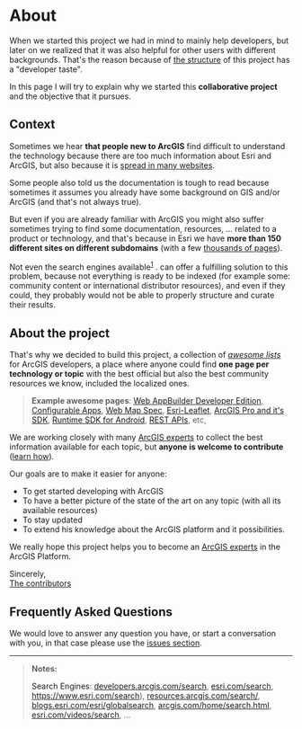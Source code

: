 # About

When we started this project we had in mind to mainly help developers, but later on we realized that it was also helpful for other users with different backgrounds. That's the reason because of [the structure](https://github.com/hhkaos/awesome-arcgis/blob/master/SUMMARY.md) of this project has a "developer taste".

In this page I will try to explain why we started this **collaborative project** and the objective that it pursues.

## Context

Sometimes we hear **that people new to ArcGIS** find difficult to understand the technology because there are too much information about Esri and ArcGIS, but also because it is [spread in many  websites](../esri/README.md#websites).

Some people also told us the documentation is tough to read because sometimes it assumes you already have some background on GIS and/or ArcGIS (and that's not always true).

But even if you are already familiar with ArcGIS you might also suffer sometimes trying to find some documentation, resources, ... related to a product or technology, and that's because in Esri we have **more than 150 different sites on different subdomains** (with a few [thousands of pages](https://www.google.es/search?q=site%3Aesri.com+OR+site%3Aarcgis.com)).

Not even the search engines available<sup>[1](#search-engines)</sup>
. can offer a fulfilling solution to this problem, because not everything is ready to be indexed (for example some: community content or international distributor resources), and even if they could, they probably would not be able to properly structure and curate their results.

## About the project

That's why we decided to build this project, a collection of *[awesome lists](https://github.com/sindresorhus/awesome/blob/master/awesome.md)* for ArcGIS developers, a place where anyone could find **one page per technology or topic** with the best official but also the best community resources we know, included the localized ones.

> **Example awesome pages**: [Web AppBuilder Developer Edition](../arcgis/products/web-appbuilder/developer-edition/README.md), [Configurable Apps](../arcgis/products/configurable-apps/README.md), [Web Map Spec](../esri/open-vision/open-specifications/web-map/README.md), [Esri-Leaflet](../front-end/technologies/leaflet/README.md), [ArcGIS Pro and it's SDK](../arcgis/products/arcgis-desktop/arcgis-pro/README.md), [Runtime SDK for Android](../mobile/technologies/android/README.md), [REST APIs](../esri/open-vision/open-specifications/arcgis-rest-api/README.md), etc,

We are working closely with many [ArcGIS experts](https://esri-es.github.io/arcgis-experts/) to collect the best information available for each topic, but **anyone is welcome to contribute** ([learn how](https://github.com/hhkaos/awesome-arcgis/blob/master/CONTRIBUTING.md)).

Our goals are to make it easier for anyone:
* To get started developing with ArcGIS
* To have a better picture of the state of the art on any topic (with all its available resources)
* To stay updated
* To extend his knowledge about the ArcGIS platform and it possibilities.

We really hope this project helps you to become an [ArcGIS experts](https://esri-es.github.io/arcgis-experts/) in the ArcGIS Platform.

Sincerely,<br>
[The contributors](https://github.com/hhkaos/awesome-arcgis/graphs/contributors)

## Frequently Asked Questions

We would love to answer any question you have, or start a conversation with you, in that case please use the [issues section](https://github.com/hhkaos/awesome-arcgis/issues?q=is%3Aopen+is%3Aissue+label%3Aquestion).


---

> **Notes:**
>
> <a name="search-engines">Search Engines</a>:  [developers.arcgis.com/search](https://developers.arcgis.com/search), [esri.com/search](https://www.esri.com/search),
https://www.esri.com/search), [resources.arcgis.com/search/](http://resources.arcgis.com/search/), [blogs.esri.com/esri/globalsearch](https://blogs.esri.com/esri/globalsearch/?mssearch=android&msp=1&mswhere=all), [arcgis.com/home/search.html](https://www.arcgis.com/home/search.html), [esri.com/videos/search](https://www.esri.com/videos/search), ...
